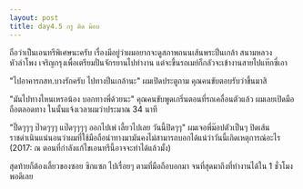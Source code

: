 ```yaml
---
layout: post
title: day4.5 กรู ติด ม๊อบ
---
```

ถือว่าเป็นเอนทรีพิเศษนะครับ เรื่องมีอยู่ว่าผมอยากจะดูสภาพถนนเส้นพระปิ่นเกล้า สนามหลวง หัวลำโพง เจริญกรุงเพื่อเตรียมปั่นจักรยานไปทำงาน แต่จะขึ้นรถเมย์ก็กลัวจะเข้างานสายไปแท๊กซี่เอา

"ไปอาคารกสท.บางรักครับ ไปทางปิ่นเกล้านะ" ผมเปิดประตูถาม คุณคนขับตอบรับว่าขึ้นมาสิ

"มันไปทางไหนเหรอน้อง บอกทางพี่ด้วยนะ" คุณคนขับพูดเกริ่นตอนที่รถเคลื่อนตัวแล้ว ผมเลยเปิดมือถือตลอดทาง ในนั้นแจ้งเวลาผมว่าประมาณ 34 นาที

"ปิ๊ดๆๆๆ ป๊าดๆๆๆ แป๊ดๆๆๆๆ ออกไปเพ่ เลี้ยวไปเลย วันนี้ปิดๆๆ" ผมเจอพี่ม๊อปตัวเป็นๆ ปิดเส้นราชดำเนินแน่นอนว่าผมที่ใช้มือถือนำทางมามันคงไม่สามารถบอกได้แน่ว่าวันนี้เกิดเหตุการณ์อะไร (2017: ณ ตอนที่กำลังแก้ไขเอนทรีนี้อาจจะทำได้แล้วมั้ง)

สุดท้ายก็ต้องเลี้ยวของซอย ซิกแซก ไปเรื่อยๆ ตามที่มือถือบอกมา จนที่สุดมาถึงที่ทำงานได้ใน 1 ชั่วโมงพอดีเลย
